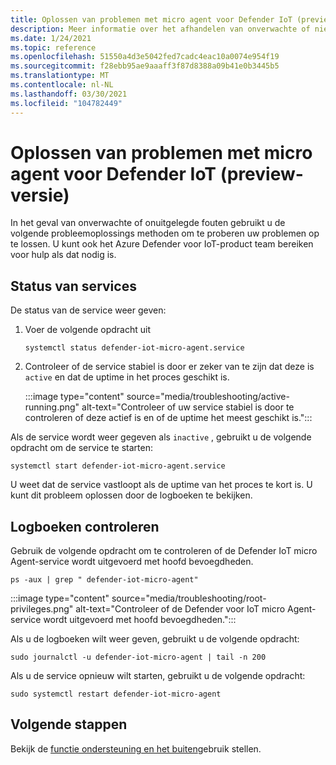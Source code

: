 ```yaml
---
title: Oplossen van problemen met micro agent voor Defender IoT (preview-versie)
description: Meer informatie over het afhandelen van onverwachte of niet-verklarende fouten.
ms.date: 1/24/2021
ms.topic: reference
ms.openlocfilehash: 51550a4d3e5042fed7cadc4eac10a0074e954f19
ms.sourcegitcommit: f28ebb95ae9aaaff3f87d8388a09b41e0b3445b5
ms.translationtype: MT
ms.contentlocale: nl-NL
ms.lasthandoff: 03/30/2021
ms.locfileid: "104782449"
---
```

# <a name="defender-iot-micro-agent-troubleshooting-preview"></a>Oplossen van problemen met micro agent voor Defender IoT (preview-versie)

In het geval van onverwachte of onuitgelegde fouten gebruikt u de volgende probleemoplossings methoden om te proberen uw problemen op te lossen. U kunt ook het Azure Defender voor IoT-product team bereiken voor hulp als dat nodig is.   

## <a name="service-status"></a>Status van services 

De status van de service weer geven: 

1. Voer de volgende opdracht uit

    ```azurecli
    systemctl status defender-iot-micro-agent.service 
    ```

1. Controleer of de service stabiel is door er zeker van te zijn dat deze is `active` en dat de uptime in het proces geschikt is.

    :::image type="content" source="media/troubleshooting/active-running.png" alt-text="Controleer of uw service stabiel is door te controleren of deze actief is en of de uptime het meest geschikt is.":::

Als de service wordt weer gegeven als `inactive` , gebruikt u de volgende opdracht om de service te starten:

```azurecli
systemctl start defender-iot-micro-agent.service 
```

U weet dat de service vastloopt als de uptime van het proces te kort is. U kunt dit probleem oplossen door de logboeken te bekijken.

## <a name="review-logs"></a>Logboeken controleren 

Gebruik de volgende opdracht om te controleren of de Defender IoT micro Agent-service wordt uitgevoerd met hoofd bevoegdheden.

```azurecli
ps -aux | grep " defender-iot-micro-agent"
```

:::image type="content" source="media/troubleshooting/root-privileges.png" alt-text="Controleer of de Defender voor IoT micro Agent-service wordt uitgevoerd met hoofd bevoegdheden.":::

Als u de logboeken wilt weer geven, gebruikt u de volgende opdracht:  

```azurecli
sudo journalctl -u defender-iot-micro-agent | tail -n 200 
```

Als u de service opnieuw wilt starten, gebruikt u de volgende opdracht: 

```azurecli
sudo systemctl restart defender-iot-micro-agent  
```

## <a name="next-steps"></a>Volgende stappen

Bekijk de [functie ondersteuning en het buiten](edge-security-module-deprecation.md)gebruik stellen.
